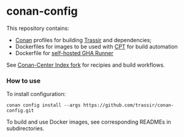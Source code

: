 # conan-config

This repository contains:
- [Conan](https://conan.io/) profiles for building [Trassir](http://trassir.com/) and dependencies;
- Dockerfiles for images to be used with [CPT](https://github.com/conan-io/conan-package-tools) for build automation
- Dockerfile for [self-hosted GHA Runner](https://help.github.com/en/actions/hosting-your-own-runners/about-self-hosted-runners)

See [Conan-Center Index fork](https://github.com/trassir/conan-center-index) for recipies and build workflows.

### How to use

To install configuration:
```
conan config install --args https://github.com/trassir/conan-config.git
```

To build and use Docker images, see corresponding READMEs in subdirectories.
